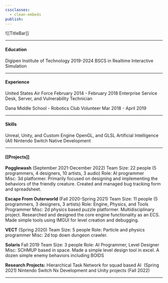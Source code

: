 ```yaml
---
cssclasses:
  - clean-embeds
publish:
---
```

![[TitleBar]] 


---
#### Education
Digipen Institute of Technology 2019-2024 
BSCS in Realtime Interactive Simulation 

---
#### Experience
United States Air Force
February 2014 - February 2018
Enterprise Service Desk, Server, and Vulnerability Technician 

Dana Middle School - Robotics Club Volunteer
Mar 2018 - April 2019

---
#### Skills
Unreal, Unity, and Custom Engine
OpenGL, and GLSL
Artificial Intelligence (AI)
Nintendo Switch Native Development

---
#### [[Projects]]
**Pogglewash** (September 2021-December 2022)
Team Size: 22 people (5 programmers, 4 designers, 10 artists, 3 audio)
Role: AI programmer
Misc: 3d platformer. Primarily focused on designing and implementing the behaviors of the friendly creature. Created and managed bug tracking form and spreadsheet.

**Escape From Outerworld** (Fall 2020-Spring 2021)
Team Size: 11 people (5 programmers, 3 designers, 3 artists)
Role: Engine, Physics, and Tools Programmer
Misc: 2d physics based puzzle platformer. Multidisciplinary project. Researched and designed the core engine functionality as an ECS. Made simple tools using IMGUI for level creation and debugging.

**VECT** (Spring 2020)
Team Size: 5 people
Role: Particle and physics programmer
Misc: 2d top down dungeon crawler.

**Solaris** Fall 2019
Team Size: 3 people
Role: AI Programmer, Level Designer
Misc: SCHMUP based in space. Made a simple level design tool in excel. A dozen simple enemy behaviors including BOIDS

**Research Projects:**
Hierarchical Task Network for squad based AI                   (Spring 2021)
Nintendo Switch Nx Development and Unity projects  (Fall 2022)

---